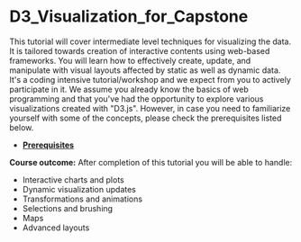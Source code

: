 # D3_Visualization_for_Capstone

This tutorial will cover intermediate level techniques for visualizing the data. It is tailored towards creation of interactive contents using web-based frameworks. You will learn how to effectively create, update, and manipulate with visual layouts affected by static as well as dynamic data. It's a coding intensive tutorial/workshop and we expect from you to actively participate in it. We assume you already know the basics of web programming and that you've had the opportunity to explore various visualizations created with "D3.js". However, in case you need to familiarize yourself with some of the concepts, please check the prerequisites listed below.

* **[Prerequisites](https://github.com/zonakostic/D3_Visualization_for_Capstone/blob/master/Prerequisites/Prerequisites.md)** 

<b>Course outcome:</b>
After completion of this tutorial you will be able to handle:

- Interactive charts and plots
- Dynamic visualization updates 
- Transformations and animations
- Selections and brushing
- Maps
- Advanced layouts
